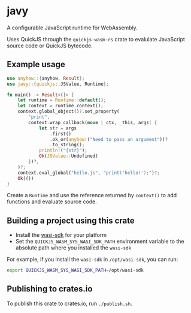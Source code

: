 # javy

A configurable JavaScript runtime for WebAssembly.

Uses QuickJS through the `quickjs-wasm-rs` crate to evalulate JavaScript source code or QuickJS bytecode.

## Example usage

```rust
use anyhow::{anyhow, Result};
use javy::{quickjs::JSValue, Runtime};

fn main() -> Result<()> {
    let runtime = Runtime::default();
    let context = runtime.context();
    context.global_object()?.set_property(
        "print",
        context.wrap_callback(move |_ctx, _this, args| {
            let str = args
                .first()
                .ok_or(anyhow!("Need to pass an argument"))?
                .to_string();
            println!("{str}");
            Ok(JSValue::Undefined)
        })?,
    )?;
    context.eval_global("hello.js", "print('hello!');")?;
    Ok(())
}
```

Create a `Runtime` and use the reference returned by `context()` to add functions and evaluate source code.

## Building a project using this crate

- Install the [wasi-sdk](https://github.com/WebAssembly/wasi-sdk#install) for your platform
- Set the `QUICKJS_WASM_SYS_WASI_SDK_PATH` environment variable to the absolute path where you installed the `wasi-sdk`

For example, if you install the `wasi-sdk` in `/opt/wasi-sdk`, you can run:
```bash
export QUICKJS_WASM_SYS_WASI_SDK_PATH=/opt/wasi-sdk
```

## Publishing to crates.io

To publish this crate to crates.io, run `./publish.sh`.
